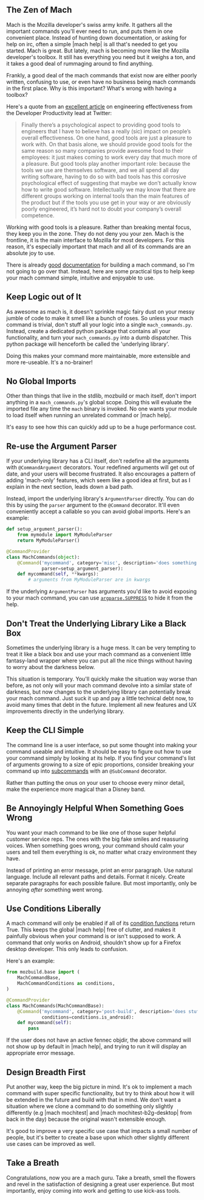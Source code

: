 ## The Zen of Mach

Mach is the Mozilla developer's swiss army knife. It gathers all the important commands you'll ever
need to run, and puts them in one convenient place. Instead of hunting down documentation, or asking
for help on irc, often a simple |mach help| is all that's needed to get you started. Mach is great.
But lately, mach is becoming more like the Mozilla developer's toolbox. It still has everything you
need but it weighs a ton, and it takes a good deal of rummaging around to find anything.

Frankly, a good deal of the mach commands that exist now are either poorly written, confusing to use,
or even have no business being mach commands in the first place. Why is this important? What's wrong
with having a toolbox?

Here's a quote from an [excellent article][0] on engineering effectiveness from the Developer
Productivity lead at Twitter:

> Finally there’s a psychological aspect to providing good tools to engineers that I have to
> believe has a really (sic) impact on people’s overall effectiveness. On one hand, good tools are
> just a pleasure to work with. On that basis alone, we should provide good tools for the same
> reason so many companies provide awesome food to their employees: it just makes coming to work
> every day that much more of a pleasure. But good tools play another important role: because the
> tools we use are themselves software, and we all spend all day writing software, having to do so
> with bad tools has this corrosive psychological effect of suggesting that maybe we don’t
> actually know how to write good software. Intellectually we may know that there are different
> groups working on internal tools than the main features of the product but if the tools you use
> get in your way or are obviously poorly engineered, it’s hard not to doubt your company’s
> overall competence.

Working with good tools is a pleasure. Rather than breaking mental focus, they keep you in the zone.
They do not deny you your zen. Mach is the frontline, it is the main interface to Mozilla for most 
developers. For this reason, it's especially important that mach and all of its commands are an
absolute joy to use.

There is already [good][1] [documentation][2] for building a mach command, so I'm not going to go
over that. Instead, here are some practical tips to help keep your mach command simple, intuitive
and enjoyable to use.

## Keep Logic out of It

As awesome as mach is, it doesn't sprinkle magic fairy dust on your messy jumble of code to make it
smell like a bunch of roses. So unless your mach command is trivial, don't stuff all your logic into
a single `mach_commands.py`. Instead, create a dedicated python package that contains all your functionality,
and turn your `mach_commands.py` into a dumb dispatcher. This python package will henceforth be
called the 'underlying library'.

Doing this makes your command more maintainable, more extensible and more re-useable. It's a
no-brainer!

## No Global Imports

Other than things that live in the stdlib, mozbuild or mach itself, don't import anything in a
`mach_commands.py`'s global scope. Doing this will evaluate the imported file any time the `mach`
binary is invoked. No one wants your module to load itself when running an unrelated command or
|mach help|.

It's easy to see how this can quickly add up to be a huge performance cost.

## Re-use the Argument Parser

If your underlying library has a CLI itself, don't redefine all the arguments with
`@CommandArgument` decorators. Your redefined arguments will get out of date, and your users will
become frustrated. It also encourages a pattern of adding 'mach-only' features, which seem like a
good idea at first, but as I explain in the next section, leads down a bad path.

Instead, import the underlying library's `ArgumentParser` directly. You can do this by using the
`parser` argument to the `@Command` decorator. It'll even conveniently accept a callable so you
can avoid global imports. Here's an example:

```python
def setup_argument_parser():
    from mymodule import MyModuleParser
    return MyModuleParser()

@CommandProvider
class MachCommands(object):
    @Command('mycommand', category='misc', description='does something',
             parser=setup_argument_parser):
    def mycommand(self, **kwargs):
        # arguments from MyModuleParser are in kwargs 
```

If the underlying `ArgumentParser` has arguments you'd like to avoid exposing to your mach command,
you can use [`argparse.SUPPRESS`][3] to hide it from the help.

## Don't Treat the Underlying Library Like a Black Box

Sometimes the underlying library is a huge mess. It can be very tempting to treat it like a black
box and use your mach command as a convenient little fantasy-land wrapper where you can put all the
nice things without having to worry about the darkness below.

This situation is temporary. You'll quickly make the situation way worse than before, as not only
will your mach command devolve into a similar state of darkness, but now changes to the underlying
library can potentially break your mach command. Just suck it up and pay a little technical debt
now, to avoid many times that debt in the future. Implement all new features and UX improvements
directly in the underlying library.

## Keep the CLI Simple

The command line is a user interface, so put some thought into making your command useable and
intuitive. It should be easy to figure out how to use your command simply by looking at its help. If
you find your command's list of arguments growing to a size of epic proportions, consider breaking
your command up into [subcommands][4] with an `@SubCommand` decorator.

Rather than putting the onus on your user to choose every minor detail, make the experience more
magical than a Disney band.

## Be Annoyingly Helpful When Something Goes Wrong

You want your mach command to be like one of those super helpful customer service reps. The ones
with the big fake smiles and reassuring voices. When something goes wrong, your command should calm
your users and tell them everything is ok, no matter what crazy environment they have.

Instead of printing an error message, print an error paragraph. Use natural language. Include all
relevant paths and details. Format it nicely. Create separate paragraphs for each possible failure.
But most importantly, only be annoying *after* something went wrong.

## Use Conditions Liberally

A mach command will only be enabled if all of its [condition functions][5] return True. This keeps
the global |mach help| free of clutter, and makes it painfully obvious when your command is or isn't
supposed to work. A command that only works on Android, shouldn't show up for a Firefox desktop
developer. This only leads to confusion.

Here's an example:

```python
from mozbuild.base import (
    MachCommandBase,
    MachCommandConditions as conditions,
)

@CommandProvider
class MachCommands(MachCommandBase):
    @Command('mycommand', category='post-build', description='does stuff'
             conditions=conditions.is_android):
    def mycommand(self):
        pass
```

If the user does not have an active fennec objdir, the above command will not show up by default in
|mach help|, and trying to run it will display an appropriate error message.

## Design Breadth First

Put another way, keep the big picture in mind. It's ok to implement a mach command with super
specific functionality, but try to think about how it will be extended in the future and build with
that in mind. We don't want a situation where we clone a command to do something only slightly
differently (e.g |mach mochitest| and |mach mochitest-b2g-desktop| from back in the day) because the
original wasn't extensible enough.

It's good to improve a very specific use case that impacts a small number of people, but it's better
to create a base upon which other slightly different use cases can be improved as well.

## Take a Breath

Congratulations, now you are a mach guru. Take a breath, smell the flowers and revel in the
satisfaction of designing a great user experience. But most importantly, enjoy coming into work and
getting to use kick-ass tools.


[0]: http://www.gigamonkeys.com/flowers/
[1]: http://gecko.readthedocs.org/en/latest/python/mach/commands.html
[2]: https://developer.mozilla.org/en-US/docs/Mozilla/Developer_guide/mach#Adding_Features_to_mach
[3]: https://docs.python.org/2.7/library/argparse.html#default
[4]: https://dxr.mozilla.org/mozilla-central/rev/904f3554c08488c53d24deb20a486600ddddd56b/python/mach/mach/decorators.py#241
[5]: http://gecko.readthedocs.org/en/latest/python/mach/commands.html#conditionally-filtering-commands
